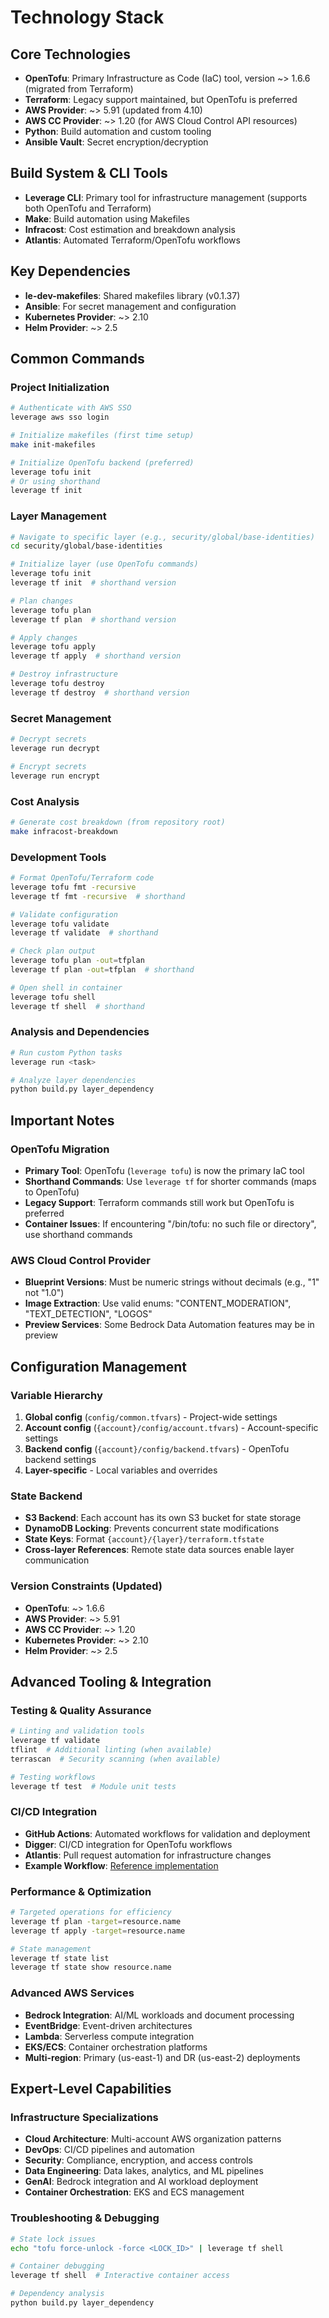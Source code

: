 # Technology Stack

## Core Technologies
- **OpenTofu**: Primary Infrastructure as Code (IaC) tool, version ~> 1.6.6 (migrated from Terraform)
- **Terraform**: Legacy support maintained, but OpenTofu is preferred
- **AWS Provider**: ~> 5.91 (updated from 4.10)
- **AWS CC Provider**: ~> 1.20 (for AWS Cloud Control API resources)
- **Python**: Build automation and custom tooling
- **Ansible Vault**: Secret encryption/decryption

## Build System & CLI Tools
- **Leverage CLI**: Primary tool for infrastructure management (supports both OpenTofu and Terraform)
- **Make**: Build automation using Makefiles
- **Infracost**: Cost estimation and breakdown analysis
- **Atlantis**: Automated Terraform/OpenTofu workflows

## Key Dependencies
- **le-dev-makefiles**: Shared makefiles library (v0.1.37)
- **Ansible**: For secret management and configuration
- **Kubernetes Provider**: ~> 2.10
- **Helm Provider**: ~> 2.5

## Common Commands

### Project Initialization
```bash
# Authenticate with AWS SSO
leverage aws sso login

# Initialize makefiles (first time setup)
make init-makefiles

# Initialize OpenTofu backend (preferred)
leverage tofu init
# Or using shorthand
leverage tf init
```

### Layer Management
```bash
# Navigate to specific layer (e.g., security/global/base-identities)
cd security/global/base-identities

# Initialize layer (use OpenTofu commands)
leverage tofu init
leverage tf init  # shorthand version

# Plan changes
leverage tofu plan
leverage tf plan  # shorthand version

# Apply changes
leverage tofu apply
leverage tf apply  # shorthand version

# Destroy infrastructure
leverage tofu destroy
leverage tf destroy  # shorthand version
```

### Secret Management
```bash
# Decrypt secrets
leverage run decrypt

# Encrypt secrets
leverage run encrypt
```

### Cost Analysis
```bash
# Generate cost breakdown (from repository root)
make infracost-breakdown
```

### Development Tools
```bash
# Format OpenTofu/Terraform code
leverage tofu fmt -recursive
leverage tf fmt -recursive  # shorthand

# Validate configuration
leverage tofu validate
leverage tf validate  # shorthand

# Check plan output
leverage tofu plan -out=tfplan
leverage tf plan -out=tfplan  # shorthand

# Open shell in container
leverage tofu shell
leverage tf shell  # shorthand
```

### Analysis and Dependencies
```bash
# Run custom Python tasks
leverage run <task>

# Analyze layer dependencies
python build.py layer_dependency
```

## Important Notes

### OpenTofu Migration
- **Primary Tool**: OpenTofu (`leverage tofu`) is now the primary IaC tool
- **Shorthand Commands**: Use `leverage tf` for shorter commands (maps to OpenTofu)
- **Legacy Support**: Terraform commands still work but OpenTofu is preferred
- **Container Issues**: If encountering "/bin/tofu: no such file or directory", use shorthand commands

### AWS Cloud Control Provider
- **Blueprint Versions**: Must be numeric strings without decimals (e.g., "1" not "1.0")
- **Image Extraction**: Use valid enums: "CONTENT_MODERATION", "TEXT_DETECTION", "LOGOS"
- **Preview Services**: Some Bedrock Data Automation features may be in preview

## Configuration Management

### Variable Hierarchy
1. **Global config** (`config/common.tfvars`) - Project-wide settings
2. **Account config** (`{account}/config/account.tfvars`) - Account-specific settings  
3. **Backend config** (`{account}/config/backend.tfvars`) - OpenTofu backend settings
4. **Layer-specific** - Local variables and overrides

### State Backend
- **S3 Backend**: Each account has its own S3 bucket for state storage
- **DynamoDB Locking**: Prevents concurrent state modifications
- **State Keys**: Format `{account}/{layer}/terraform.tfstate`
- **Cross-layer References**: Remote state data sources enable layer communication

### Version Constraints (Updated)
- **OpenTofu**: ~> 1.6.6
- **AWS Provider**: ~> 5.91
- **AWS CC Provider**: ~> 1.20
- **Kubernetes Provider**: ~> 2.10
- **Helm Provider**: ~> 2.5

## Advanced Tooling & Integration

### Testing & Quality Assurance
```bash
# Linting and validation tools
leverage tf validate
tflint  # Additional linting (when available)
terrascan  # Security scanning (when available)

# Testing workflows
leverage tf test  # Module unit tests
```

### CI/CD Integration
- **GitHub Actions**: Automated workflows for validation and deployment
- **Digger**: CI/CD integration for OpenTofu workflows
- **Atlantis**: Pull request automation for infrastructure changes
- **Example Workflow**: [Reference implementation](https://github.com/binbashar/le-tf-infra-aws/blob/master/.github/workflows/testing-workflow.yml)

### Performance & Optimization
```bash
# Targeted operations for efficiency
leverage tf plan -target=resource.name
leverage tf apply -target=resource.name

# State management
leverage tf state list
leverage tf state show resource.name
```

### Advanced AWS Services
- **Bedrock Integration**: AI/ML workloads and document processing
- **EventBridge**: Event-driven architectures
- **Lambda**: Serverless compute integration
- **EKS/ECS**: Container orchestration platforms
- **Multi-region**: Primary (us-east-1) and DR (us-east-2) deployments

## Expert-Level Capabilities

### Infrastructure Specializations
- **Cloud Architecture**: Multi-account AWS organization patterns
- **DevOps**: CI/CD pipelines and automation
- **Security**: Compliance, encryption, and access controls
- **Data Engineering**: Data lakes, analytics, and ML pipelines
- **GenAI**: Bedrock integration and AI workload deployment
- **Container Orchestration**: EKS and ECS management

### Troubleshooting & Debugging
```bash
# State lock issues
echo "tofu force-unlock -force <LOCK_ID>" | leverage tf shell

# Container debugging
leverage tf shell  # Interactive container access

# Dependency analysis
python build.py layer_dependency
```